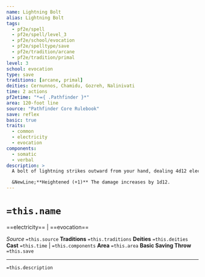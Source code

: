 ```yaml
---
name: Lightning Bolt
alias: Lightning Bolt
tags:
  - pf2e/spell
  - pf2e/spell/level_3
  - pf2e/school/evocation
  - pf2e/spelltype/save
  - pf2e/tradition/arcane
  - pf2e/tradition/primal
level: 3
school: evocation
type: save
traditions: [arcane, primal]
deities: Cernunnos, Chamidu, Gozreh, Nalinivati
time: 2 actions
pf2etime: "*⬺{ .Pathfinder }*"
area: 120-foot line
source: "Pathfinder Core Rulebook"
save: reflex
basic: true
traits:
  - common
  - electricity
  - evocation
components:
  - somatic
  - verbal
description: >
  A bolt of lightning strikes outward from your hand, dealing 4d12 electricity damage.

  &NewLine;**Heightened (+1)** The damage increases by 1d12.
---
```

# `=this.name`
==electricity== | ==evocation==

*Source* `=this.source`
**Traditions** `=this.traditions`
**Deities** `=this.deities`
**Cast** `=this.time` | `=this.components`
**Area** `=this.area`
**Basic Saving Throw** `=this.save`

***
`=this.description`